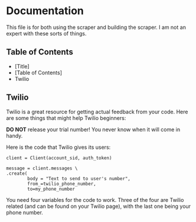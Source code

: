 # Documentation

This file is for both using the scraper and building the scraper. I am not an expert with these sorts of things.
## Table of Contents
- [Title]
- [Table of Contents]
- Twilio

## Twilio
Twilio is a great resource for getting actual feedback from your code. Here are some things that might help Twilio beginners:

**DO NOT** release your trial number! You never know when it will come in handy.

Here is the code that Twilio gives its users:
```
client = Client(account_sid, auth_token)

message = client.messages \
.create(
        body = "Text to send to user's number",
        from_=twilio_phone_number,
        to=my_phone_number
```
You need four variables for the code to work. Three of the four are Twilio related (and can be found on your Twilio page), with the last one being your phone number.
